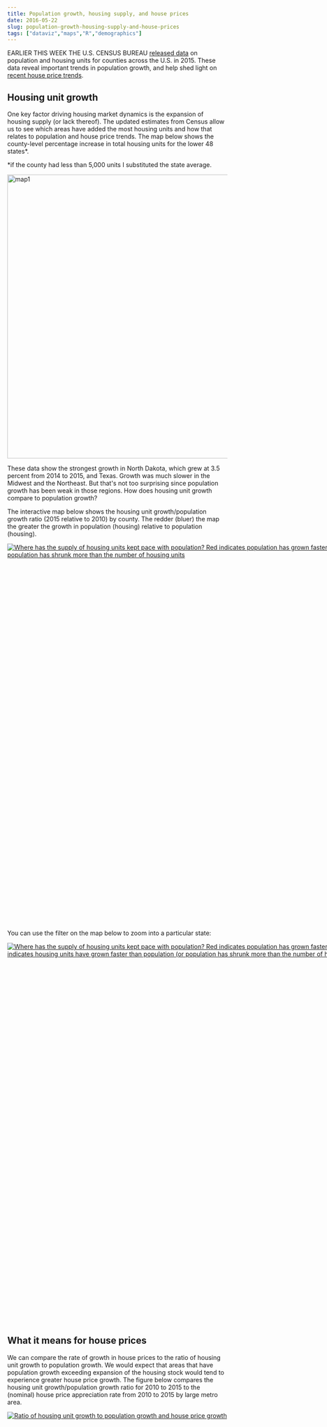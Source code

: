 ```yaml
---
title: Population growth, housing supply, and house prices
date: 2016-05-22
slug: population-growth-housing-supply-and-house-prices
tags: ["dataviz","maps","R","demographics"]
---
```



EARLIER THIS WEEK THE U.S. CENSUS BUREAU <a href="http://www.census.gov/newsroom/press-releases/2016/cb16-81.html">released data</a> on population and housing units for counties across the U.S. in 2015.  These data reveal important trends in population growth, and help shed light on <a href="https://www.linkedin.com/pulse/update-recent-house-price-trends-leonard-kiefer">recent house price trends</a>.

## Housing unit growth
One key factor driving housing market dynamics is the expansion of housing supply (or lack thereof).  The updated estimates from Census allow us to see which areas have added the most housing units and how that relates to population and house price trends.  The map below shows the county-level percentage increase in total housing units for the lower 48 states*. 

*if the county had less than 5,000 units I substituted the state average.

<img src="../../../../img/charts_may_22_2016/Housing units 1.jpg" alt="map1" style="width: 650px;"/>

These data show the strongest growth in North Dakota, which grew at 3.5 percent from 2014 to 2015, and Texas. Growth was much slower in the Midwest and the Northeast. But that's not too surprising since population growth has been weak in those regions. How does housing unit growth compare to population growth?

The interactive map below shows the housing unit growth/population growth ratio (2015 relative to 2010) by county.  The redder (bluer) the map the greater the growth in population (housing) relative to population (housing).

<script type='text/javascript' src='https://public.tableau.com/javascripts/api/viz_v1.js'></script><div class='tableauPlaceholder' style='width: 1354px; height: 869px;'><noscript><a href='#'><img alt='Where has the supply of housing units kept pace with population?  Red indicates population has grown faster than housing units.Blue indicates housing units have grown faster than population (or population has shrunk more than the number of housing units ' src='https:&#47;&#47;public.tableau.com&#47;static&#47;images&#47;ce&#47;censuspopandhousingv3&#47;ratiomap&#47;1_rss.png' style='border: none' /></a></noscript><object class='tableauViz' width='1354' height='869' style='display:none;'><param name='host_url' value='https%3A%2F%2Fpublic.tableau.com%2F' /> <param name='site_root' value='' /><param name='name' value='censuspopandhousingv3&#47;ratiomap' /><param name='tabs' value='no' /><param name='toolbar' value='yes' /><param name='static_image' value='https:&#47;&#47;public.tableau.com&#47;static&#47;images&#47;ce&#47;censuspopandhousingv3&#47;ratiomap&#47;1.png' /> <param name='animate_transition' value='yes' /><param name='display_static_image' value='yes' /><param name='display_spinner' value='yes' /><param name='display_overlay' value='yes' /><param name='display_count' value='yes' /><param name='showTabs' value='y' /></object></div>

You can use the filter on the map below to zoom into a particular state:

<script type='text/javascript' src='https://public.tableau.com/javascripts/api/viz_v1.js'></script><div class='tableauPlaceholder' style='width: 954px; height: 869px;'><noscript><a href='#'><img alt='Where has the supply of housing units kept pace with population?  Red indicates population has grown faster than housing units.Blue indicates housing units have grown faster than population (or population has shrunk more than the number of housing units ' src='https:&#47;&#47;public.tableau.com&#47;static&#47;images&#47;ce&#47;censuspopandhousingv3&#47;exploreratio&#47;1_rss.png' style='border: none' /></a></noscript><object class='tableauViz' width='954' height='869' style='display:none;'><param name='host_url' value='https%3A%2F%2Fpublic.tableau.com%2F' /> <param name='site_root' value='' /><param name='name' value='censuspopandhousingv3&#47;exploreratio' /><param name='tabs' value='no' /><param name='toolbar' value='yes' /><param name='static_image' value='https:&#47;&#47;public.tableau.com&#47;static&#47;images&#47;ce&#47;censuspopandhousingv3&#47;exploreratio&#47;1.png' /> <param name='animate_transition' value='yes' /><param name='display_static_image' value='yes' /><param name='display_spinner' value='yes' /><param name='display_overlay' value='yes' /><param name='display_count' value='yes' /><param name='showTabs' value='y' /></object></div>


## What it means for house prices

We can compare the rate of growth in house prices to the ratio of housing unit growth to population growth.  We would expect that areas that have population growth exceeding expansion of the housing stock would tend to experience greater house price growth. The figure below compares the housing unit growth/population growth ratio for 2010 to 2015 to the (nominal) house price appreciation rate from 2010 to 2015 by large metro area.

<script type='text/javascript' src='https://public.tableau.com/javascripts/api/viz_v1.js'></script><div class='tableauPlaceholder' style='width: 1004px; height: 869px;'><noscript><a href='#'><img alt='Ratio of housing unit growth to population growth and house price growth   ' src='https:&#47;&#47;public.tableau.com&#47;static&#47;images&#47;ce&#47;censuspopandhousingv3&#47;scatter&#47;1_rss.png' style='border: none' /></a></noscript><object class='tableauViz' width='1004' height='869' style='display:none;'><param name='host_url' value='https%3A%2F%2Fpublic.tableau.com%2F' /> <param name='site_root' value='' /><param name='name' value='censuspopandhousingv3&#47;scatter' /><param name='tabs' value='no' /><param name='toolbar' value='yes' /><param name='static_image' value='https:&#47;&#47;public.tableau.com&#47;static&#47;images&#47;ce&#47;censuspopandhousingv3&#47;scatter&#47;1.png' /> <param name='animate_transition' value='yes' /><param name='display_static_image' value='yes' /><param name='display_spinner' value='yes' /><param name='display_overlay' value='yes' /><param name='display_count' value='yes' /><param name='showTabs' value='y' /></object></div>

Here we see a fairly tight correlation between the housing unit growth/population growth ratio and house price appreciation.  Areas with a housing unit growth/population growth ratio ratio less than 1 (shaded red above) tend to have stronger house price growth.

These data help support a consistent narrative of recent house price trends. Demographic tailwinds are propelling housing markets and driving demand. Those markets with the strongest population growth experience stronger demand growth.  Areas where housing supply has not kept pace with demand tend to have greater house price increases.  A strong labor market and low mortgage interest rates will likely support continued demand growth, but will supply be able to pick up the pace? That remains to be seen.

{% include JB/setup 
